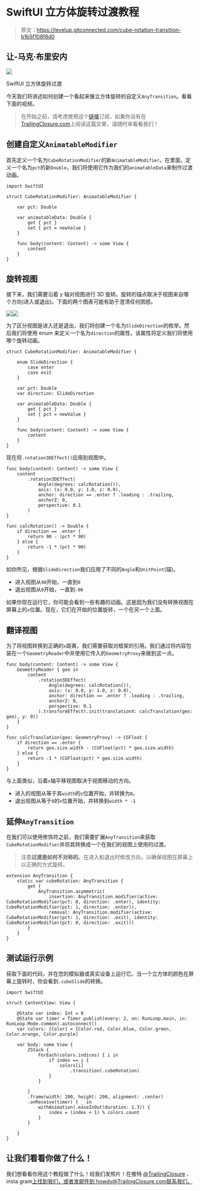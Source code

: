 # SwiftUI 立方体旋转过渡教程

> 原文：<https://levelup.gitconnected.com/cube-rotation-transition-b1b5f108f8d0>

## 让-马克·布里安内

![](img/c1eb17a3ae727b5fdf740b859e812426.png)

SwiftUI 立方体旋转过渡

今天我们将讲述如何创建一个看起来像立方体旋转的自定义`AnyTransition`。看看下面的视频。

> 在开始之前，请考虑使用这个[链接](https://trailingclosure.com/signup/?utm_source=medium&utm_medium=blog_post&utm_campaign=cube_rotation_tutorial)订阅，如果你没有在[TrailingClosure.com](https://trailingclosure.com/?utm_source=medium&utm_medium=blog_post&utm_campaign=cube_rotation_tutorial)上阅读这篇文章，请随时来看看我们！

## 创建自定义`AnimatableModifier`

首先定义一个名为`CubeRotationModifier`的新`AnimatableModifier`。在里面，定义一个名为`pct`的新`Double`，我们将使用它作为我们的`animatableData`来制作过渡动画。

```
import SwiftUI

struct CubeRotationModifier: AnimatableModifier {

    var pct: Double

    var animatableData: Double {
        get { pct }
        set { pct = newValue }
    }

    func body(content: Content) -> some View {
        content
    }
}
```

## 旋转视图

接下来，我们需要沿着 y 轴对视图进行 3D 旋转。旋转的锚点取决于视图来自哪个方向(进入或退出)。下面的两个图表可能有助于澄清任何困惑。

![](img/eb061491578090cdf2c4eaaad339cf8f.png)![](img/d3458b6f4df8d1e2aa66ee12885644cb.png)

为了区分视图是进入还是退出，我们将创建一个名为`SlideDirection`的枚举。然后我们将使用 enum 来定义一个名为`direction`的属性，该属性将定义我们将使用哪个旋转动画。

```
struct CubeRotationModifier: AnimatableModifier {

    enum SlideDirection {
        case enter
        case exit
    }

    var pct: Double
    var direction: SlideDirection

    var animatableData: Double {
        get { pct }
        set { pct = newValue }
    }

    func body(content: Content) -> some View {
        content
    }
}
```

现在将`.rotation3DEffect()`应用到视图中。

```
func body(content: Content) -> some View {
    content
        .rotation3DEffect(
            Angle(degrees: calcRotation()),
            axis: (x: 0.0, y: 1.0, z: 0.0),
            anchor: direction == .enter ? .leading : .trailing,
            anchorZ: 0,
            perspective: 0.1
        )
}

func calcRotation() -> Double {
    if direction == .enter {
        return 90 - (pct * 90)
    } else {
        return -1 * (pct * 90)
    }
}
```

如你所见，根据`SlideDirection`我们应用了不同的`Angle`和`UnitPoint`(锚)。

*   进入视图从`90`开始，一直到`0`
*   退出视图从`0`开始，一直到`-90`

如果你现在运行它，你可能会看到一些有趣的动画。这是因为我们没有转换视图在屏幕上的`x`位置。现在，它们在开始的位置旋转，一个在另一个上面。

## 翻译视图

为了将视图转换到正确的`x`距离，我们需要获取对框架的引用。我们通过将内容包装在一个`GeometryReader`中并使用它传入的`GeometryProxy`来做到这一点。

```
func body(content: Content) -> some View {
    GeometryReader { geo in
        content
            .rotation3DEffect(
                Angle(degrees: calcRotation()),
                axis: (x: 0.0, y: 1.0, z: 0.0),
                anchor: direction == .enter ? .leading : .trailing,
                anchorZ: 0,
                perspective: 0.1
            ).transformEffect(.init(translationX: calcTranslation(geo: geo), y: 0))
    }
}

func calcTranslation(geo: GeometryProxy) -> CGFloat {
    if direction == .enter {
        return geo.size.width - (CGFloat(pct) * geo.size.width)
    } else {
        return -1 * (CGFloat(pct) * geo.size.width)
    }
}
```

与上面类似，沿着`x`轴平移视图取决于视图移动的方向。

*   进入的视图从等于其`width`的`x`位置开始，并转换为`0`。
*   退出视图从等于`0`的`x`位置开始，并转换到`width * -1`

## 延伸`AnyTransition`

在我们可以使用修饰符之前，我们需要扩展`AnyTransition`来获取`CubeRotationModifier`并将其转换成一个在我们的视图上使用的过渡。

> 注意**过渡是如何不对称的**。在进入和退出时修改方向，以确保视图在屏幕上以正确的方式旋转。

```
extension AnyTransition {
    static var cubeRotation: AnyTransition {
        get {
            AnyTransition.asymmetric(
                insertion: AnyTransition.modifier(active: CubeRotationModifier(pct: 0, direction: .enter), identity: CubeRotationModifier(pct: 1, direction: .enter)),
                removal: AnyTransition.modifier(active: CubeRotationModifier(pct: 1, direction: .exit), identity: CubeRotationModifier(pct: 0, direction: .exit)))
        }
    }
}
```

## 测试运行示例

获取下面的代码，并在您的模拟器或真实设备上运行它。当一个立方体的颜色在屏幕上旋转时，你会看到`.cubeSlide`的转换。

```
import SwiftUI

struct ContentView: View {

    @State var index: Int = 0
    @State var timer = Timer.publish(every: 2, on: RunLoop.main, in: RunLoop.Mode.common).autoconnect()
    var colors: [Color] = [Color.red, Color.blue, Color.green, Color.orange, Color.purple]

    var body: some View {
        ZStack {
            ForEach(colors.indices) { i in
                if index == i {
                    colors[i]
                        .transition(.cubeRotation)
                }
            }

        }
        .frame(width: 200, height: 200, alignment: .center)
        .onReceive(timer) { _ in
            withAnimation(.easeInOut(duration: 1.3)) {
                index = (index + 1) % colors.count
            }
        }

    }
}
```

## 让我们看看你做了什么！

我们想看看你用这个教程做了什么！给我们发照片！在推特 [@TrailingClosure](https://twitter.com/TrailingClosure) 、insta gram[上找到我们，或者发邮件到 howdy@TrailingClosure.com联系我们。](https://www.instagram.com/trailingclosure/)